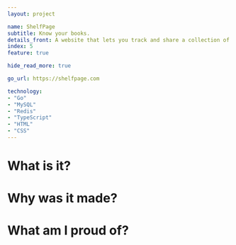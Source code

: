 ```yaml
---
layout: project

name: ShelfPage
subtitle: Know your books.
details_front: A website that lets you track and share a collection of books, which you can share with anyone and access wherever you are.
index: 5
feature: true

hide_read_more: true

go_url: https://shelfpage.com

technology:
- "Go"
- "MySQL"
- "Redis"
- "TypeScript"
- "HTML"
- "CSS"
---
```

# What is it?

# Why was it made?

# What am I proud of?
